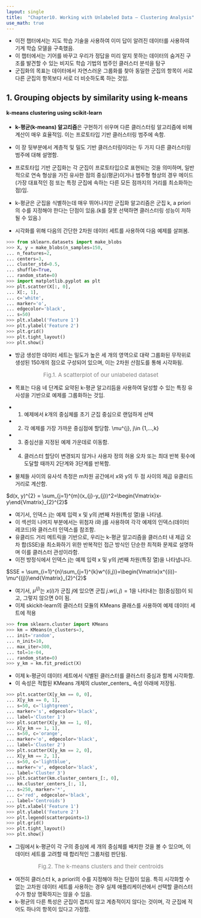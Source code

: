 ```yaml
---
layout: single
title:  "Chapter10. Working with Unlabeled Data – Clustering Analysis"
use_math: true
---
```


* 이전 챕터에서는 지도 학습 기술을 사용하여 이미 답이 알려진 데이터를 사용하여 기계 학습 모델을 구축했음.
* 이 챕터에서는 기어를 바꾸고 우리가 정답을 미리 알지 못하는 데이터의 숨겨진 구조를 발견할 수 있는 비지도 학습 기법의 범주인 클러스터 분석을 탐구
* 군집화의 목표는 데이터에서 자연스러운 그룹화를 찾아 동일한 군집의 항목이 서로 다른 군집의 항목보다 서로 더 비슷하도록 하는 것임.

## 1. Grouping objects by similarity using k-means

#### k-means clustering using scikit-learn

* **k-평균(k-means) 알고리즘**은 구현하기 쉬우며 다른 클러스터링 알고리즘에 비해 계산이 매우 효율적임. 이는 프로토타입 기반 클러스터링 범주에 속함.
* 이 장 뒷부분에서 계층적 및 밀도 기반 클러스터링이라는 두 가지 다른 클러스터링 범주에 대해 설명함.
* 프로토타입 기반 군집화는 각 군집이 프로토타입으로 표현되는 것을 의미하며, 일반적으로 연속 형상을 가진 유사한 점의 중심(평균)이거나 범주형 형상의 경우 메이드 (가장 대표적인 점 또는 특정 군집에 속하는 다른 모든 점까지의 거리를 최소화하는 점)임.
* k-평균은 군집을 식별하는데 매우 뛰어나지만 군집화 알고리즘은 군집 k, a priori의 수를 지정해야 한다는 단점이 있음.(k를 잘못 선택하면 클러스터링 성능이 저하될 수 있음.)

* 시각화를 위해 다음의 간단한 2차원 데이터 세트를 사용하여 다음 예제를 살펴봄.

```python
>>> from sklearn.datasets import make_blobs
>>> X, y = make_blobs(n_samples=150,
... n_features=2,
... centers=3,
... cluster_std=0.5,
... shuffle=True,
... random_state=0)
>>> import matplotlib.pyplot as plt
>>> plt.scatter(X[:, 0],
... X[:, 1],
... c='white',
... marker='o',
... edgecolor='black',
... s=50)
>>> plt.xlabel('Feature 1')
>>> plt.ylabel('Feature 2')
>>> plt.grid()
>>> plt.tight_layout()
>>> plt.show()
```


* 방금 생성한 데이터 세트는 밀도가 높은 세 개의 영역으로 대략 그룹화된 무작위로 생성된 150개의 점으로 구성되어 있으며, 이는 2차원 산점도를 통해 시각화됨.

<figcaption style="text-align:center; font-size:15px; color:#808080">
Fig.1. A scatterplot of our unlabeled dataset
</figcaption>


* 목표는 다음 네 단계로 요약된 k-평균 알고리듬을 사용하여 달성할 수 있는 특징 유사성을 기반으로 예제를 그룹화하는 것임.
* 1) 예제에서 $k$개의 중심체를 초기 군집 중심으로 랜덤하게 선택
* 2) 각 예제를 가장 가까운 중심점에 할당함. \mu^{j}, j\in \{1,...,k\}
* 3) 중심선을 지정된 예제 가운데로 이동함.
* 4) 클러스터 할당이 변경되지 않거나 사용자 정의 허용 오차 또는 최대 반복 횟수에 도달할 때까지 2단계와 3단계를 반복함.

* 물체들 사이의 유사석 측정은 m차원 공간에서 x와 y의 두 점 사이의 제곱 유클리드 거리로 계산함.

$d(x, y)^{2} = \sum_{j=1}^{m}(x_{j}-y_{j})^2=\begin{Vmatrix}x-y\end{Vmatrix}_{2}^{2}$


* 여기서, 인덱스 j는 예제 입력 x 및 y의 j번째 차원(특성 열)을 나타냄.
* 이 섹션의 나머지 부분에서는 위첨자 i와 j를 사용하여 각각 예제의 인덱스(데이터 레코드)와 클러스터 인덱스를 참조함.
* 유클리드 거리 메트릭을 기반으로, 우리는 k-평균 알고리즘을 클러스터 내 제곱 오차 합(SSE)을 최소화하기 위한 반복적인 접근 방식인 단순한 최적화 문제로 설명하며 이를 클러스터 관성이라함. 
* 이전 방정식에서 인덱스 j는 예제 입력 x 및 y의 j번째 차원(특징 열)을 나타냅니다. 

$SSE = \sum_{i=1}^{n}\sum_{j=1}^{k}w^{(i,j)}=\begin{Vmatrix}x^{(i)}-\mu^{(j)}\end{Vmatrix}_{2}^{2}$

* 여기서, $\mu^{(j)}$는 $x(i)$가 군집 $j$에 있으면 군집 $j. w(i, j) = 1$을 나타내는 점(중심점)이 되고, 그렇지 않으면 $0$이 됨.
* 이제 skickit-learn의 클러스터 모듈의 KMeans 클래스를 사용하여 예제 데이터 세트에 적용


```python
>>> from sklearn.cluster import KMeans
>>> km = KMeans(n_clusters=3,
... init='random',
... n_init=10,
... max_iter=300,
... tol=1e-04,
... random_state=0)
>>> y_km = km.fit_predict(X)
```

* 이제 k-평균이 데이터 세트에서 식별된 클러스터를 클러스터 중심과 함께 시각화함.
* 이 속성은 적합된 KMeans 개체의 cluster_centers_ 속성 아래에 저장됨.

```python
>>> plt.scatter(X[y_km == 0, 0],
... X[y_km == 0, 1],
... s=50, c='lightgreen',
... marker='s', edgecolor='black',
... label='Cluster 1')
>>> plt.scatter(X[y_km == 1, 0],
... X[y_km == 1, 1],
... s=50, c='orange',
... marker='o', edgecolor='black',
... label='Cluster 2')
>>> plt.scatter(X[y_km == 2, 0],
... X[y_km == 2, 1],
... s=50, c='lightblue',
... marker='v', edgecolor='black',
... label='Cluster 3')
>>> plt.scatter(km.cluster_centers_[:, 0],
... km.cluster_centers_[:, 1],
... s=250, marker='*',
... c='red', edgecolor='black',
... label='Centroids')
>>> plt.xlabel('Feature 1')
>>> plt.ylabel('Feature 2')
>>> plt.legend(scatterpoints=1)
>>> plt.grid()
>>> plt.tight_layout()
>>> plt.show()
```

* 그림에서 k-평균이 각 구의 중심에 세 개의 중심체를 배치한 것을 볼 수 있으며, 이 데이터 세트를 고려할 때 합리적인 그룹처럼 판단됨.


<figcaption style="text-align:center; font-size:15px; color:#808080">
Fig.2. The k-means clusters and their centroids
</figcaption>


* 여전히 클러스터 k, a priori의 수를 지정해야 하는 단점이 있음. 특히 시각화할 수 없는 고차원 데이터 세트를 사용하는 경우 실제 애플리케이션에서 선택할 클러스터 수가 항상 명확하지는 않을 수 있음.
* k-평균의 다른 특성은 군집이 겹치지 않고 계층적이지 않다는 것이며, 각 군집에 적어도 하나의 항목이 있다고 가정함.


